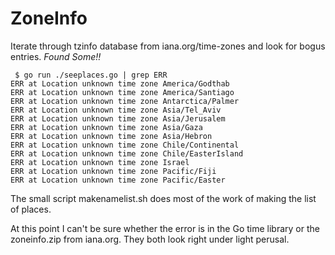 ZoneInfo
========

Iterate through tzinfo database from iana.org/time-zones and look for bogus entries. *Found Some!!*

```
 $ go run ./seeplaces.go | grep ERR
ERR at Location unknown time zone America/Godthab
ERR at Location unknown time zone America/Santiago
ERR at Location unknown time zone Antarctica/Palmer
ERR at Location unknown time zone Asia/Tel_Aviv
ERR at Location unknown time zone Asia/Jerusalem
ERR at Location unknown time zone Asia/Gaza
ERR at Location unknown time zone Asia/Hebron
ERR at Location unknown time zone Chile/Continental
ERR at Location unknown time zone Chile/EasterIsland
ERR at Location unknown time zone Israel
ERR at Location unknown time zone Pacific/Fiji
ERR at Location unknown time zone Pacific/Easter
```
The small script makenamelist.sh does most of the work of making the list of places.

At this point I can't be sure whether the error is in the Go time library or the zoneinfo.zip from iana.org.  They both look right under light perusal.
